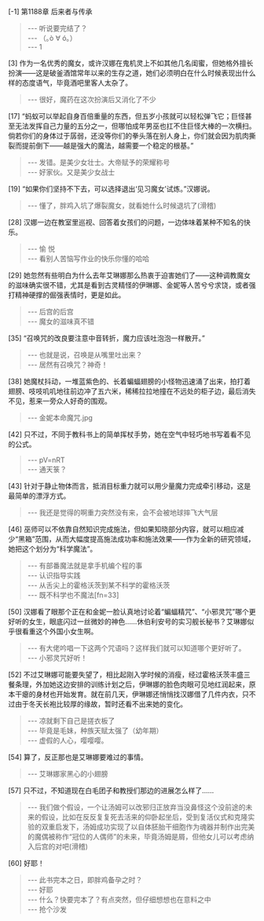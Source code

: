 
[-1] 第1188章 后来者与传承
>--- 听说要完结了？<br>
>--- （｡ò ∀ ó｡）<br>
>--- 1<br>

[3] 作为一名优秀的魔女，或许汉娜在鬼机灵上不如其他几名闺蜜，但她格外擅长扮演——这是破釜酒馆常年以来的生存之道，她们必须明白在什么时候表现出什么样的态度语气，毕竟酒吧里客人太杂了。
>--- 很好，魔药在这次扮演后又消化了不少<br>

[17] “蚂蚁可以举起自身百倍重量的东西，但五岁小孩就可以轻松弹飞它；巨怪甚至无法发挥自己力量的五分之一，但哪怕成年男巫也扛不住巨怪大棒的一次横扫。倘若你们的身体过于孱弱，还没等你们的拳头落在别人身上，你们就会因为肌肉撕裂而提前倒下——越是强大的魔法，越需要一个稳定的根基。”
>--- 发错。是美少女壮士。大帝赋予的荣耀称号<br>
>--- 好家伙。又是美少女战士<br>

[19] “如果你们坚持不下去，可以选择退出‘见习魔女’试炼。”汉娜说。
>--- 懂了，胖鸡入坑了爆裂魔女，就看她什么时候退坑了(滑稽)<br>

[28] 汉娜一边在教室里巡视、回答着女孩们的问题，一边体味着某种不知名的快乐。
>--- 愉 悦<br>
>--- 看别人苦恼写作业的快乐你懂的哈哈<br>

[29] 她忽然有些明白为什么去年艾琳娜那么热衷于迫害她们了——这种调教魔女的滋味确实很不错，尤其是看到古灵精怪的伊琳娜、金妮等人苦兮兮求饶，或者强打精神硬撑的倔强表情时，更是如此。
>--- 后宫的后宫<br>
>--- 魔女的滋味真不错<br>

[35] “召唤咒的改良要注意中音转折，魔力应该吐泡泡一样散开。”
>--- 也就是说，召唤是从嘴里吐出来？<br>
>--- 居然有召唤咒？神奇！<br>

[38] 她魔杖抖动，一堆蓝紫色的、长着蝙蝠翅膀的小怪物迅速涌了出来，拍打着翅膀、吱吱叽叽地往前边冲了五六米，稀稀拉拉地撞在不远处的柜子边，最后消失不见，惹来一旁众人好奇的围观。
>--- 金妮本命魔咒.jpg<br>

[42] 只不过，不同于教科书上的简单挥杖手势，她在空气中轻巧地书写着看不见的公式。
>--- pV=nRT<br>
>--- 通天箓？<br>

[43] 针对于静止物体而言，抵消目标重力就可以用少量魔力完成牵引移动，这是最简单的漂浮方式。
>--- 我还是觉得的啊重力突然没有来，会不会被地球摔飞大气层<br>

[46] 巫师可以不依靠自然知识完成施法，但如果知晓部分内容，就可以相应减少“黑箱”范围，从而大幅度提高施法成功率和施法效果——作为全新的研究领域，她把这个划分为“科学魔法”。
>--- 有部番魔法就是拿手机编个程的事<br>
>--- 认识指导实践<br>
>--- 从舌尖上的霍格沃茨到某不科学的霍格沃茨<br>
>--- 既不科学也不魔法[fn=33]<br>

[50] 汉娜看了眼那个正在和金妮一脸认真地讨论着“蝙蝠精咒”、“小邪灵咒”哪个更好听的女生，眼底闪过一丝微妙的神色……休伯利安号的实习舰长秘书？艾琳娜似乎很看重这个外国小女生啊。
>--- 有大佬吟唱一下这两个咒语吗？这样我们就可以知道哪个更好听了。<br>
>--- 小邪灵咒好听！<br>

[52] 不过艾琳娜可能要失望了，相比起刚入学时候的消瘦，经过霍格沃茨丰盛三餐条理，外加她这边安排的训练计划之后，伊琳娜的脸色肉眼可见地红润起来，原本干瘪的身材也开始发育。就在前几天，伊琳娜还悄悄找汉娜借了几件内衣，只不过由于冬天长袍比较厚的缘故，暂时还看不出来她的变化。
>--- 凉就剩下自己是搓衣板了<br>
>--- 毕竟是毛妹，种族天赋太强了（幼年期）<br>
>--- 虚假的人心，嘤嘤嘤。<br>

[54] 算了，反正那也是艾琳娜要难过的事情。
>--- 艾琳娜家黑心的小翅膀<br>

[57] 只不过，不知道现在白毛团子和教授们那边的进展怎么样了……
>--- 我们做个假设，一个让汤姆可以改邪归正放弃当没鼻怪这个没前途的未来的假设，比如在反反复复死去活来的仰卧起坐后，受到复活仪式和克隆实验的双重启发下，汤姆成功实现了以自体胚胎干细胞作为魂器并制作出完美的魔偶被称作“冠位的人偶师”的未来，毕竟汤姆是屑，但他女儿可以考虑纳入后宫的对吧(滑稽)<br>

[60] 好耶！
>--- 此书完本之日，即胖鸡备孕之时？<br>
>--- 好耶<br>
>--- 什么？快要完本了？有点突然，但仔细想想也在意料之中<br>
>--- 抢个沙发<br>
